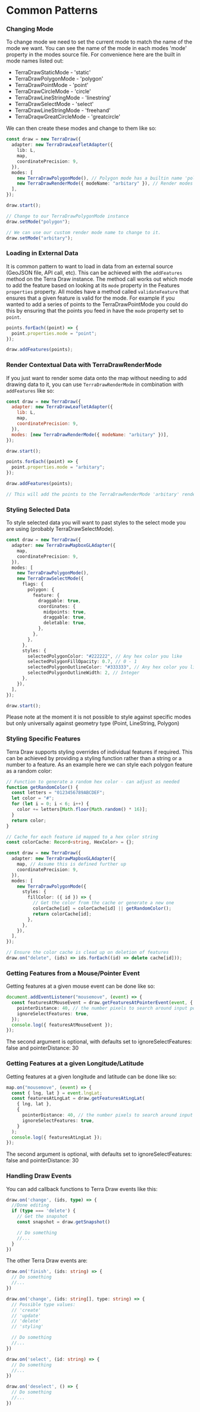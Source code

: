 # Common Patterns

### Changing Mode

To change mode we need to set the current mode to match the name of the mode we want. You can see the name of the mode
in each modes 'mode' property in the modes source file. For convenience here are the built in mode names listed out:

- TerraDrawStaticMode - 'static'
- TerraDrawPolygonMode - 'polygon'
- TerraDrawPointMode - 'point'
- TerraDrawCircleMode - 'circle'
- TerraDrawLineStringMode - 'linestring'
- TerraDrawSelectMode - 'select'
- TerraDrawLineStringMode - 'freehand'
- TerraDraqwGreatCircleMode - 'greatcircle'

We can then create these modes and change to them like so:

```typescript
const draw = new TerraDraw({
  adapter: new TerraDrawLeafletAdapter({
    lib: L,
    map,
    coordinatePrecision: 9,
  }),
  modes: [
    new TerraDrawPolygonMode(), // Polygon mode has a builtin name 'polygon'
    new TerraDrawRenderMode({ modeName: "arbitary" }), // Render modes are given custom names
  ],
});

draw.start();

// Change to our TerraDrawPolygonMode instance
draw.setMode("polygon");

// We can use our custom render mode name to change to it.
draw.setMode("arbitary");
```

### Loading in External Data

It is common pattern to want to load in data from an external source (GeoJSON file, API call, etc). This can be achieved
with the `addFeatures` method on the Terra Draw instance. The method call works out which mode to add the feature based
on looking at its `mode` property in the Features `properties` property. All modes have a method
called `validateFeature` that ensures that a given feature is valid for the mode. For example if you wanted to add a
series of points to the TerraDrawPointMode you could do this by ensuring that the points you feed in have the `mode`
property set to `point`.

```javascript
points.forEach((point) => {
  point.properties.mode = "point";
});

draw.addFeatures(points);
```

### Render Contextual Data with TerraDrawRenderMode

If you just want to render some data onto the map without needing to add drawing data to it, you can
use `TerraDrawRenderMode` in combination with `addFeatures` like so:

```javascript
const draw = new TerraDraw({
  adapter: new TerraDrawLeafletAdapter({
    lib: L,
    map,
    coordinatePrecision: 9,
  }),
  modes: [new TerraDrawRenderMode({ modeName: "arbitary" })],
});

draw.start();

points.forEach((point) => {
  point.properties.mode = "arbitary";
});

draw.addFeatures(points);

// This will add the points to the TerraDrawRenderMode 'arbitary' rendering them to the screen
```

### Styling Selected Data

To style selected data you will want to past styles to the select mode you are using (probably TerraDrawSelectMode).

```typescript
const draw = new TerraDraw({
  adapter: new TerraDrawMapboxGLAdapter({
    map,
    coordinatePrecision: 9,
  }),
  modes: [
    new TerraDrawPolygonMode(),
    new TerraDrawSelectMode({
      flags: {
        polygon: {
          feature: {
            draggable: true,
            coordinates: {
              midpoints: true,
              draggable: true,
              deletable: true,
            },
          },
        },
      },
      styles: {
        selectedPolygonColor: "#222222", // Any hex color you like
        selectedPolygonFillOpacity: 0.7, // 0 - 1
        selectedPolygonOutlineColor: "#333333", // Any hex color you like
        selectedPolygonOutlineWidth: 2, // Integer
      },
    }),
  ],
});

draw.start();
```

Please note at the moment it is not possible to style against specific modes but only universally against geometry
type (Point, LineString, Polygon)

### Styling Specific Features

Terra Draw supports styling overrides of individual features if required. This can be achieved by providing a styling
function rather than a string or a number to a feature. As an example here we can style each polygon feature as a random
color:

```typescript
// Function to generate a random hex color - can adjust as needed
function getRandomColor() {
  const letters = "0123456789ABCDEF";
  let color = "#";
  for (let i = 0; i < 6; i++) {
    color += letters[Math.floor(Math.random() * 16)];
  }
  return color;
}

// Cache for each feature id mapped to a hex color string
const colorCache: Record<string, HexColor> = {};

const draw = new TerraDraw({
  adapter: new TerraDrawMapboxGLAdapter({
    map, // Assume this is defined further up
    coordinatePrecision: 9,
  }),
  modes: [
    new TerraDrawPolygonMode({
      styles: {
        fillColor: ({ id }) => {
          // Get the color from the cache or generate a new one
          colorCache[id] = colorCache[id] || getRandomColor();
          return colorCache[id];
        },
      },
    }),
  ],
});

// Ensure the color cache is clead up on deletion of features
draw.on("delete", (ids) => ids.forEach((id) => delete cache[id]));
```

### Getting Features from a Mouse/Pointer Event

Getting features at a given mouse event can be done like so:

```typescript
document.addEventListener("mousemove", (event) => {
  const featuresAtMouseEvent = draw.getFeaturesAtPointerEvent(event, {
    pointerDistance: 40, // the number pixels to search around input point
    ignoreSelectFeatures: true,
  });
  console.log({ featuresAtMouseEvent });
});
```

The second argument is optional, with defaults set to ignoreSelectFeatures: false and pointerDistance: 30

### Getting Features at a given Longitude/Latitude

Getting features at a given longitude and latitude can be done like so:

```typescript
map.on("mousemove", (event) => {
  const { lng, lat } = event.lngLat;
  const featuresAtLngLat = draw.getFeaturesAtLngLat(
    { lng, lat },
    {
      pointerDistance: 40, // the number pixels to search around input point
      ignoreSelectFeatures: true,
    }
  );
  console.log({ featuresAtLngLat });
});
```

The second argument is optional, with defaults set to ignoreSelectFeatures: false and pointerDistance: 30

### Handling Draw Events

You can add callback functions to Terra Draw events like this:

```typescript
draw.on('change', (ids, type) => {
  //Done editing
  if (type === 'delete') {
    // Get the snapshot
    const snapshot = draw.getSnapshot()

    // Do something
    //...
  }
})
```

The other Terra Draw events are:

```typescript
draw.on('finish', (ids: string) => {
  // Do something
  //...
})

draw.on('change', (ids: string[], type: string) => {
  // Possible type values:
  // 'create'
  // 'update'
  // 'delete'
  // 'styling'

  // Do something
  //...
})

draw.on('select', (id: string) => {
  // Do something
  //...
})

draw.on('deselect', () => {
  // Do something
  //...
})
```